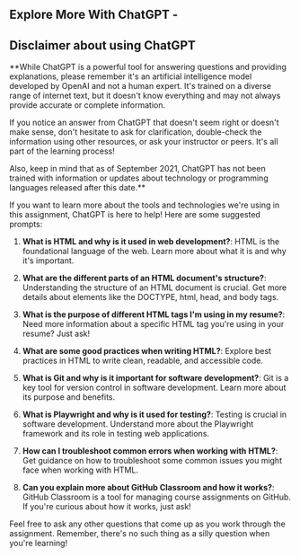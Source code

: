## Explore More With ChatGPT -

## Disclaimer about using ChatGPT

**While ChatGPT is a powerful tool for answering questions and providing explanations, please remember it's an artificial intelligence model developed by OpenAI and not a human expert. It's trained on a diverse range of internet text, but it doesn't know everything and may not always provide accurate or complete information. 

If you notice an answer from ChatGPT that doesn't seem right or doesn't make sense, don't hesitate to ask for clarification, double-check the information using other resources, or ask your instructor or peers. It's all part of the learning process! 

Also, keep in mind that as of September 2021, ChatGPT has not been trained with information or updates about technology or programming languages released after this date.**

If you want to learn more about the tools and technologies we're using in this assignment, ChatGPT is here to help! Here are some suggested prompts:

1. **What is HTML and why is it used in web development?**: HTML is the foundational language of the web. Learn more about what it is and why it's important.

2. **What are the different parts of an HTML document's structure?**: Understanding the structure of an HTML document is crucial. Get more details about elements like the DOCTYPE, html, head, and body tags.

3. **What is the purpose of different HTML tags I'm using in my resume?**: Need more information about a specific HTML tag you're using in your resume? Just ask!

4. **What are some good practices when writing HTML?**: Explore best practices in HTML to write clean, readable, and accessible code.

5. **What is Git and why is it important for software development?**: Git is a key tool for version control in software development. Learn more about its purpose and benefits.

6. **What is Playwright and why is it used for testing?**: Testing is crucial in software development. Understand more about the Playwright framework and its role in testing web applications.

7. **How can I troubleshoot common errors when working with HTML?**: Get guidance on how to troubleshoot some common issues you might face when working with HTML.

8. **Can you explain more about GitHub Classroom and how it works?**: GitHub Classroom is a tool for managing course assignments on GitHub. If you're curious about how it works, just ask!

Feel free to ask any other questions that come up as you work through the assignment. Remember, there's no such thing as a silly question when you're learning!